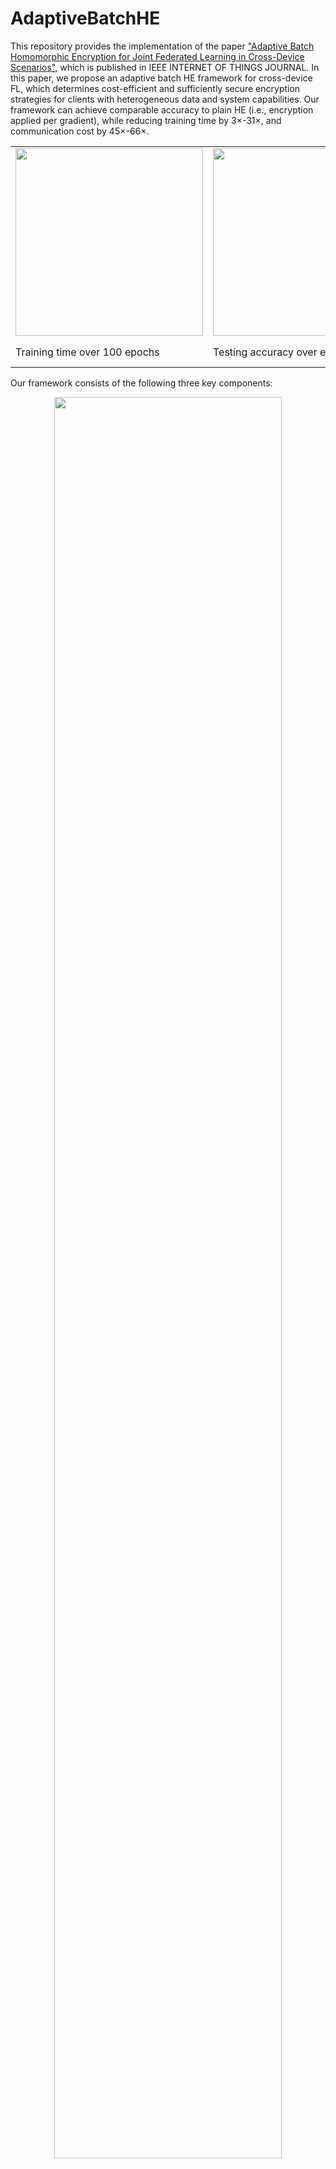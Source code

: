 # AdaptiveBatchHE

<!-- start intro -->

This repository provides the implementation of the paper ["Adaptive Batch Homomorphic Encryption for Joint Federated Learning in Cross-Device Scenarios"](https://ieeexplore.ieee.org/document/10275042), which is published in IEEE INTERNET OF THINGS JOURNAL. In this paper, we propose an adaptive batch HE framework for cross-device FL, which determines cost-efficient and sufficiently secure encryption strategies for clients with heterogeneous data and system capabilities. Our framework can achieve comparable accuracy to plain HE (i.e., encryption applied per gradient), while reducing training time by 3×-31×, and communication cost by 45×-66×.

<table>
  <tr>
    <td width="25%"><img src="fig/non_iid_three_trainingtime.jpg" width="300"></td>
    <td width="25%"><img src="fig/non_iid_epochs_accuracy.jpg" width="300"></td>
    <td width="25%"><img src="fig/non_iid_communication_cost.jpg" width="300" ></td>
    <td width="25%"><img src="fig/batchencryption_epochs_accuracy.jpg" width="300"></td>
  </tr>
  <tr>
    <td width="25%">Training time over 100 epochs</td>
    <td width="25%">Testing accuracy over epochs</td>
    <td width="25%">Communication cost in one epoch</td>
    <td width="25%">Cost efficiency under various HE key sizes</td>
  </tr>
</table>


Our framework consists of the following three key components:

<p align="center">
<img src="fig/framework.jpg" align="center" width="85%"/>
</p>

<!-- end intro -->

## 1. Clustering of Clients based on Sparsity of CNNs

<!-- start sparsity -->

<p align="center">
<img src="fig/sparsity.jpg" align="center" width="40%"/>
</p>

The code in the folder [CNN Sparisty](https://github.com/liyan2015/AdaptiveBatchHE/tree/main/CNN%20Sparisty) is for determining the sparsity vectors of clients.

`federated_main.py` is the main function.

The input is the path of the dataset.

<!-- end sparsity -->

## 2. Selection of HE Key Size for Each Client based on Fuzzy Logic

<!-- start fuzzy -->

<p align="center">
<img src="fig/fuzzyworkflow.jpg" align="center" width="100%"/>
</p>

The code in the folder [fuzzy logic](https://github.com/liyan2015/AdaptiveBatchHE/tree/main/fuzzy%20logic) is for determining the HE key size of clients.

`fuzzy_logic_main.py` is the main function.

There are three inputs: `input_NS`, `input_TR`, and `input_CC`.

Their values are between 0 and 1.

<!-- end fuzzy -->

## 3. Accuracy-lossless Batch Encryption and Aggregation

<!-- start batch -->

<p align="center">
<img src="fig/batchencry_server_client.jpg" align="center" width="100%"/>
</p>

The code in the folder [batch encryption](https://github.com/liyan2015/AdaptiveBatchHE/tree/main/batch%20encryption) is for accuracy-lossless batch encryption and aggregation of model parameters for FL training.

`federated_experiment_main.py` is the main function.

The code needs a proper hyperparameter K to run correctly, of which reason has been explained with detail in the paper. The default K value is 4. For specific settings, please refer to the comments in the code.

<!-- end batch -->

## Prerequisites

To run the code, it needs some libraies:

- Python >= 3.8
- Pytorch >= 1.10
- torchvision >= 0.11
- phe >= 1.5
- skfuzzy >= 0.4

Our environment is shown in the file, named `environment.yaml`.

## Citing

<!-- start citation -->

If you use this repository, please cite:
```bibtex
@article{han2023adaptiveBatchHE,
  title={Adaptive Batch Homomorphic Encryption for Joint Federated Learning in Cross-Device Scenarios},
  author={Han, Junhao and Yan, Li},
  journal={IEEE Internet of Things Journal},
  volume={Early Access},
  year={2023},
  publisher={IEEE}
}
```

<!-- end citation -->



### Parameter List

**Datasets**: MNIST, Cifar-10, Fashion-MNIST

**Model**: CNN, MLP

You can run like this:

python main.py --dataset cifar --iid --model cnn --epochs 50 --frac 0.1 --dp_mechanism no_dp

### Laplace Mechanism
python main.py --dataset mnist --iid --model cnn --epochs 300 --frac 0.1 --dp_mechanism Laplace --dp_epsilon 5

### Gaussian Mechanism
python main.py --dataset mnist --iid --model cnn --epochs 50 --frac 0.1 --dp_mechanism Gaussian --dp_epsilon 10 --dp_delta 1e-5

  
